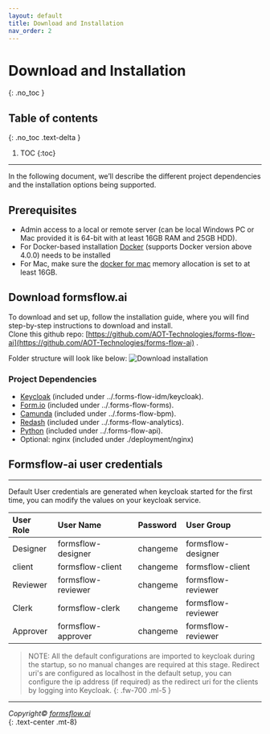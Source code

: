 ```yaml
---
layout: default
title: Download and Installation
nav_order: 2
---
```


# Download and Installation
{: .no_toc }

## Table of contents
{: .no_toc .text-delta }

1. TOC
{:toc}
----
In the following document, we’ll describe the different project dependencies and the installation options being supported.

## Prerequisites
 - Admin access to a local or remote server (can be local Windows PC or Mac provided it is 64-bit with at least 16GB RAM and 25GB HDD).
 - For Docker-based installation [Docker](https://www.docker.com/) (supports Docker version above 4.0.0) needs to be installed
 - For Mac, make sure the [docker for mac](https://docs.docker.com/desktop/install/mac-install/) memory allocation is set to at least 16GB.

## Download formsflow.ai
 To download and set up, follow the installation guide, where you will find step-by-step instructions to download and install.  
 Clone this github repo: [https://github.com/AOT-Technologies/forms-flow-ai](https://github.com/AOT-Technologies/forms-flow-ai)
.



Folder structure will look like below:
![Download installation](../../assets/downloadandinstall.png)


### Project Dependencies
- [Keycloak](https://www.keycloak.org/) (included under ../.forms-flow-idm/keycloak).
- [Form.io](https://www.form.io/opensource) (included under ../.forms-flow-forms).
- [Camunda](https://camunda.com/) (included under ../.forms-flow-bpm).
- [Redash](https://redash.io/) (included under ../.forms-flow-analytics).
- [Python](https://www.python.org/) (included under ../.forms-flow-api).
- Optional: nginx (included under ./deployment/nginx)  

## Formsflow-ai user credentials  

--- 

Default User credentials are generated when keycloak started for the first time, you can modify the values on your keycloak service.   

| User Role    | User Name            | Password | User Group         |
|:-------------|:------------------   |:------   |:---------------    |
| Designer     | formsflow-designer   | changeme | formsflow-designer |
| client       | formsflow-client     | changeme | formsflow-client   |
| Reviewer     | formsflow-reviewer   | changeme | formsflow-reviewer |
| Clerk        | formsflow-clerk      | changeme | formsflow-reviewer |
| Approver     | formsflow-approver   | changeme | formsflow-reviewer |  



> NOTE: All the default configurations are imported to keycloak during the startup, so no manual changes are required at this stage. Redirect uri's are configured as localhost in the default setup, you can configure the ip address (if required) as the redirect uri for the clients by logging into Keycloak.
{: .fw-700 .ml-5   } 

---

  *Copyright© [formsflow.ai](https://formsflow.ai/)*   
  {: .text-center .mt-8}